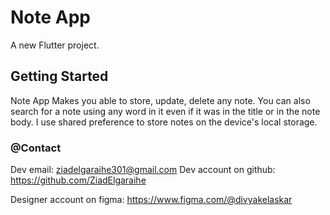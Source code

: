 # Note App

A new Flutter project.

## Getting Started

Note App Makes you able to store, update, delete any note.
You can also search for a note using any word in it even if
it was in the title or in the note body.
I use shared preference to store notes on the device's local storage.

### @Contact

Dev email: ziadelgaraihe301@gmail.com
Dev account on github: https://github.com/ZiadElgaraihe

Designer account on figma: https://www.figma.com/@divyakelaskar
